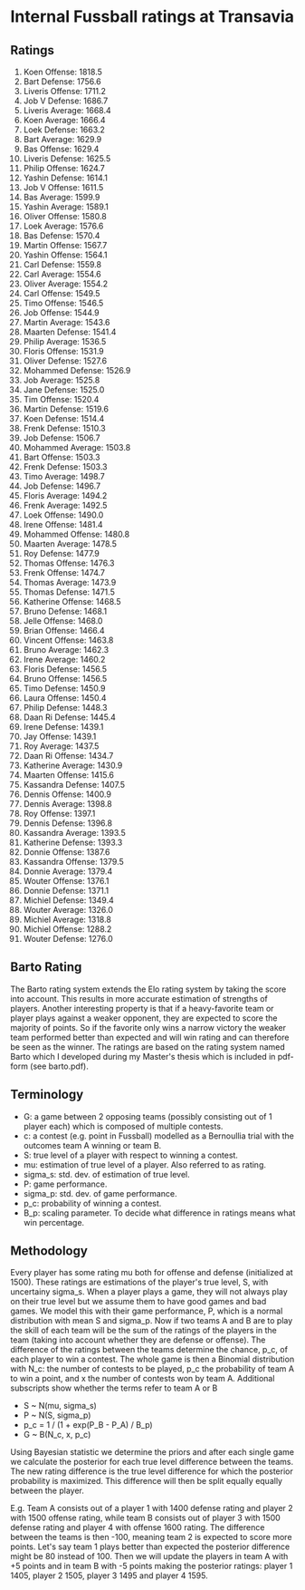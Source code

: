 # Internal Fussball ratings at Transavia
## Ratings
1. Koen Offense: 1818.5 
2. Bart Defense: 1756.6 
3. Liveris Offense: 1711.2 
4. Job V Defense: 1686.7 
5. Liveris Average: 1668.4 
6. Koen Average: 1666.4 
7. Loek Defense: 1663.2 
8. Bart Average: 1629.9 
9. Bas Offense: 1629.4 
10. Liveris Defense: 1625.5 
11. Philip Offense: 1624.7 
12. Yashin Defense: 1614.1 
13. Job V Offense: 1611.5 
14. Bas Average: 1599.9 
15. Yashin Average: 1589.1 
16. Oliver Offense: 1580.8 
17. Loek Average: 1576.6 
18. Bas Defense: 1570.4 
19. Martin Offense: 1567.7 
20. Yashin Offense: 1564.1 
21. Carl Defense: 1559.8 
22. Carl Average: 1554.6 
23. Oliver Average: 1554.2 
24. Carl Offense: 1549.5 
25. Timo Offense: 1546.5 
26. Job Offense: 1544.9 
27. Martin Average: 1543.6 
28. Maarten Defense: 1541.4 
29. Philip Average: 1536.5 
30. Floris Offense: 1531.9 
31. Oliver Defense: 1527.6 
32. Mohammed Defense: 1526.9 
33. Job Average: 1525.8 
34. Jane Defense: 1525.0 
35. Tim Offense: 1520.4 
36. Martin Defense: 1519.6 
37. Koen Defense: 1514.4 
38. Frenk Defense: 1510.3 
39. Job Defense: 1506.7 
40. Mohammed Average: 1503.8 
41. Bart Offense: 1503.3 
42. Frenk  Defense: 1503.3 
43. Timo Average: 1498.7 
44. Job  Defense: 1496.7 
45. Floris Average: 1494.2 
46. Frenk Average: 1492.5 
47. Loek Offense: 1490.0 
48. Irene Offense: 1481.4 
49. Mohammed Offense: 1480.8 
50. Maarten Average: 1478.5 
51. Roy Defense: 1477.9 
52. Thomas Offense: 1476.3 
53. Frenk Offense: 1474.7 
54. Thomas Average: 1473.9 
55. Thomas Defense: 1471.5 
56. Katherine Offense: 1468.5 
57. Bruno Defense: 1468.1 
58. Jelle Offense: 1468.0 
59. Brian Offense: 1466.4 
60. Vincent Offense: 1463.8 
61. Bruno Average: 1462.3 
62. Irene Average: 1460.2 
63. Floris Defense: 1456.5 
64. Bruno Offense: 1456.5 
65. Timo Defense: 1450.9 
66. Laura Offense: 1450.4 
67. Philip Defense: 1448.3 
68. Daan Ri Defense: 1445.4 
69. Irene Defense: 1439.1 
70. Jay Offense: 1439.1 
71. Roy Average: 1437.5 
72. Daan Ri Offense: 1434.7 
73. Katherine Average: 1430.9 
74. Maarten Offense: 1415.6 
75. Kassandra Defense: 1407.5 
76. Dennis Offense: 1400.9 
77. Dennis Average: 1398.8 
78. Roy Offense: 1397.1 
79. Dennis Defense: 1396.8 
80. Kassandra Average: 1393.5 
81. Katherine Defense: 1393.3 
82. Donnie Offense: 1387.6 
83. Kassandra Offense: 1379.5 
84. Donnie Average: 1379.4 
85. Wouter Offense: 1376.1 
86. Donnie Defense: 1371.1 
87. Michiel Defense: 1349.4 
88. Wouter Average: 1326.0 
89. Michiel Average: 1318.8 
90. Michiel Offense: 1288.2 
91. Wouter Defense: 1276.0 

## Barto Rating
The Barto rating system extends the Elo rating system by taking the score into account. This results in more accurate estimation of strengths of players. Another interesting property is that if a heavy-favorite team or player plays against a weaker opponent, they are expected to score the majority of points. So if the favorite only wins a narrow victory the weaker team performed better than expected and will win rating and can therefore be seen as the winner. The ratings are based on the rating system named Barto which I developed during my Master's thesis which is included in pdf-form (see barto.pdf).
## Terminology
- G: a game between 2 opposing teams (possibly consisting out of 1 player each) which is composed of multiple contests.
- c: a contest (e.g. point in Fussball) modelled as a Bernoullia trial with the outcomes team A winning or team B.
- S: true level of a player with respect to winning a contest.
- mu: estimation of true level of a player. Also referred to as rating.
- sigma_s: std. dev. of estimation of true level.
- P: game performance.
- sigma_p: std. dev. of game performance.
- p_c: probability of winning a contest.
- B_p: scaling parameter. To decide what difference in ratings means what win percentage.
## Methodology
Every player has some rating mu both for offense and defense (initialized at 1500). These ratings are estimations of the player's true level, S, with uncertainy sigma_s. When a player plays a game, they will not always play on their true level but we assume them to have good games and bad games. We model this with their game performance, P, which is a normal distribution with mean S and sigma_p. Now if two teams A and B are to play the skill of each team will be the sum of the ratings of the players in the team (taking into account whether they are defense or offense). The difference of the ratings between the teams determine the chance, p_c, of each player to win a contest. The whole game is then a Binomial distribution with N_c: the number of contests to be played, p_c the probability of team A to win a point, and x the number of contests won by team A. Additional subscripts show whether the terms refer to team A or B
- S ~ N(mu, sigma_s)
- P ~ N(S, sigma_p)
- p_c = 1 / (1 + exp(P_B - P_A) / B_p)
- G ~ B(N_c, x, p_c)

Using Bayesian statistic we determine the priors and after each single game we calculate the posterior for each true level difference between the teams. The new rating difference is the true level difference for which the posterior probability is maximized. This difference will then be split equally equally between the player. 

E.g. Team A consists out of a player 1 with 1400 defense rating and player 2 with 1500 offense rating, while team B consists out of player 3 with 1500 defense rating and player 4 with offense 1600 rating. The difference between the teams is then -100, meaning team 2 is expected to score more points. Let's say team 1 plays better than expected the posterior difference might be 80 instead of 100. Then we will update the players in team A with +5 points and in team B with -5 points making the posterior ratings: player 1 1405, player 2 1505, player 3 1495 and player 4 1595.